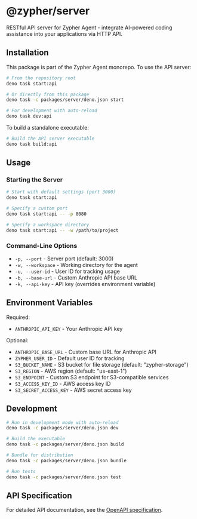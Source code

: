# @zypher/server

RESTful API server for Zypher Agent - integrate AI-powered coding assistance
into your applications via HTTP API.

## Installation

This package is part of the Zypher Agent monorepo. To use the API server:

```bash
# From the repository root
deno task start:api

# Or directly from this package
deno task -c packages/server/deno.json start

# For development with auto-reload
deno task dev:api
```

To build a standalone executable:

```bash
# Build the API server executable
deno task build:api
```

## Usage

### Starting the Server

```bash
# Start with default settings (port 3000)
deno task start:api

# Specify a custom port
deno task start:api -- -p 8080

# Specify a workspace directory
deno task start:api -- -w /path/to/project
```

### Command-Line Options

- `-p, --port` - Server port (default: 3000)
- `-w, --workspace` - Working directory for the agent
- `-u, --user-id` - User ID for tracking usage
- `-b, --base-url` - Custom Anthropic API base URL
- `-k, --api-key` - API key (overrides environment variable)

## Environment Variables

Required:

- `ANTHROPIC_API_KEY` - Your Anthropic API key

Optional:

- `ANTHROPIC_BASE_URL` - Custom base URL for Anthropic API
- `ZYPHER_USER_ID` - Default user ID for tracking
- `S3_BUCKET_NAME` - S3 bucket for file storage (default: "zypher-storage")
- `S3_REGION` - AWS region (default: "us-east-1")
- `S3_ENDPOINT` - Custom S3 endpoint for S3-compatible services
- `S3_ACCESS_KEY_ID` - AWS access key ID
- `S3_SECRET_ACCESS_KEY` - AWS secret access key

## Development

```bash
# Run in development mode with auto-reload
deno task -c packages/server/deno.json dev

# Build the executable
deno task -c packages/server/deno.json build

# Bundle for distribution
deno task -c packages/server/deno.json bundle

# Run tests
deno task -c packages/server/deno.json test
```

## API Specification

For detailed API documentation, see the
[OpenAPI specification](./api-spec.yaml).
